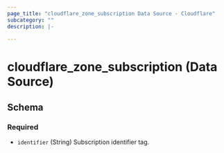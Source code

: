 ```yaml
---
page_title: "cloudflare_zone_subscription Data Source - Cloudflare"
subcategory: ""
description: |-
  
---
```


# cloudflare_zone_subscription (Data Source)




<!-- schema generated by tfplugindocs -->
## Schema

### Required

- `identifier` (String) Subscription identifier tag.


